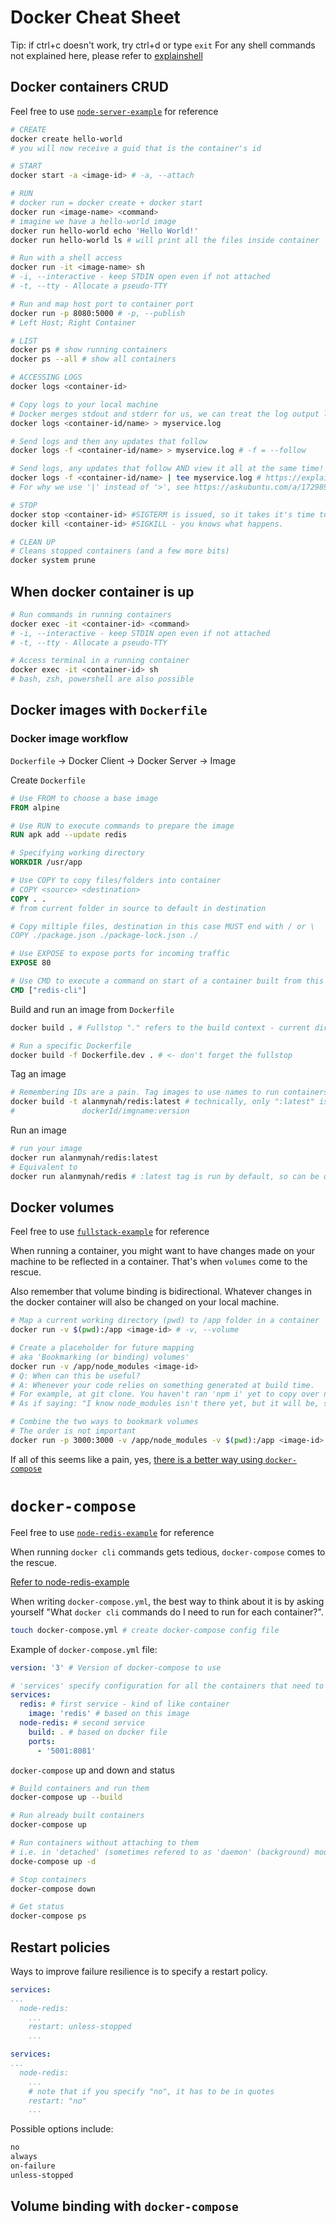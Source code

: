 # Docker Cheat Sheet

Tip: if ctrl+c doesn't work, try ctrl+d or type `exit`
For any shell commands not explained here, please refer to [explainshell](https://explainshell.com/)

## Docker containers CRUD

Feel free to use [`node-server-example`](./node-server-example) for reference

```sh
# CREATE
docker create hello-world
# you will now receive a guid that is the container's id

# START
docker start -a <image-id> # -a, --attach

# RUN
# docker run = docker create + docker start
docker run <image-name> <command>
# imagine we have a hello-world image
docker run hello-world echo 'Hello World!'
docker run hello-world ls # will print all the files inside container

# Run with a shell access
docker run -it <image-name> sh
# -i, --interactive - keep STDIN open even if not attached
# -t, --tty - Allocate a pseudo-TTY

# Run and map host port to container port
docker run -p 8080:5000 # -p, --publish
# Left Host; Right Container

# LIST
docker ps # show running containers
docker ps --all # show all containers

# ACCESSING LOGS
docker logs <container-id>

# Copy logs to your local machine
# Docker merges stdout and stderr for us, we can treat the log output like any other shell stream.
docker logs <container-id/name> > myservice.log

# Send logs and then any updates that follow
docker logs -f <container-id/name> > myservice.log # -f = --follow

# Send logs, any updates that follow AND view it all at the same time!
docker logs -f <container-id/name> | tee myservice.log # https://explainshell.com/explain?cmd=tee
# For why we use '|' instead of '>', see https://askubuntu.com/a/172989

# STOP
docker stop <container-id> #SIGTERM is issued, so it takes it's time to shut down.
docker kill <container-id> #SIGKILL - you knows what happens.

# CLEAN UP
# Cleans stopped containers (and a few more bits)
docker system prune
```

## When docker container is up

```sh
# Run commands in running containers
docker exec -it <container-id> <command>
# -i, --interactive - keep STDIN open even if not attached
# -t, --tty - Allocate a pseudo-TTY

# Access terminal in a running container
docker exec -it <container-id> sh
# bash, zsh, powershell are also possible
```

## Docker images with `Dockerfile`

### Docker image workflow

`Dockerfile` -> Docker Client -> Docker Server -> Image

Create `Dockerfile`

```Dockerfile
# Use FROM to choose a base image
FROM alpine

# Use RUN to execute commands to prepare the image
RUN apk add --update redis

# Specifying working directory
WORKDIR /usr/app

# Use COPY to copy files/folders into container
# COPY <source> <destination>
COPY . .
# from current folder in source to default in destination

# Copy miltiple files, destination in this case MUST end with / or \
COPY ./package.json ./package-lock.json ./

# Use EXPOSE to expose ports for incoming traffic
EXPOSE 80

# Use CMD to execute a command on start of a container built from this image
CMD ["redis-cli"]
```

Build and run an image from `Dockerfile`

```sh
docker build . # Fullstop "." refers to the build context - current directory

# Run a specific Dockerfile
docker build -f Dockerfile.dev . # <- don't forget the fullstop
```

Tag an image

```sh
# Remembering IDs are a pain. Tag images to use names to run containers.
docker build -t alanmynah/redis:latest # technically, only ":latest" is a tag.
#               dockerId/imgname:version
```

Run an image

```sh
# run your image
docker run alanmynah/redis:latest
# Equivalent to
docker run alanmynah/redis # :latest tag is run by default, so can be omitted
```

## Docker volumes

Feel free to use [`fullstack-example`](./fullstack-example) for reference

When running a container, you might want to have changes made on your machine to be reflected in a container. That's when `volumes` come to the rescue.

Also remember that volume binding is bidirectional. Whatever changes in the docker container will also be changed on your local machine.

```sh
# Map a current working directory (pwd) to /app folder in a container
docker run -v $(pwd):/app <image-id> # -v, --volume

# Create a placeholder for future mapping
# aka 'Bookmarking (or binding) volumes'
docker run -v /app/node_modules <image-id>
# Q: When can this be useful?
# A: Whenever your code relies on something generated at build time.
# For example, at git clone. You haven't ran 'npm i' yet to copy over node_modules
# As if saying: "I know node_modules isn't there yet, but it will be, so map it"

# Combine the two ways to bookmark volumes
# The order is not important
docker run -p 3000:3000 -v /app/node_modules -v $(pwd):/app <image-id>
```

If all of this seems like a pain, yes, [there is a better way using `docker-compose`](https://github.com/alanmynah/cheat-sheets/blob/master/Docker/docker-cheat-sheet.md#volume-binding-with-docker-compose)

# `docker-compose`

Feel free to use [`node-redis-example`](./node-redis-example) for reference

When running `docker cli` commands gets tedious, `docker-compose` comes to the rescue.

[Refer to node-redis-example](./node-redis-example)

When writing `docker-compose.yml`, the best way to think about it is by asking yourself "What `docker cli` commands do I need to run for each container?".

```sh
touch docker-compose.yml # create docker-compose config file
```

Example of `docker-compose.yml` file:

```yml
version: '3' # Version of docker-compose to use

# 'services' specify configuration for all the containers that need to be run
services:
  redis: # first service - kind of like container
    image: 'redis' # based on this image
  node-redis: # second service
    build: . # based on docker file
    ports:
      - '5001:8081'
```

`docker-compose` up and down and status

```sh
# Build containers and run them
docker-compose up --build

# Run already built containers
docker-compose up

# Run containers without attaching to them
# i.e. in 'detached' (sometimes refered to as 'daemon' (background) mode)
docke-compose up -d

# Stop containers
docker-compose down

# Get status
docker-compose ps
```

## Restart policies

Ways to improve failure resilience is to specify a restart policy.

```yml
services:
...
  node-redis:
    ...
    restart: unless-stopped
    ...
```

```yml
services:
...
  node-redis:
    ...
    # note that if you specify "no", it has to be in quotes
    restart: "no"
    ...
```

Possible options include:

```txt
no
always
on-failure
unless-stopped
```

## Volume binding with `docker-compose`
